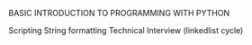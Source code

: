 BASIC INTRODUCTION TO PROGRAMMING WITH PYTHON 

Scripting
String formatting
Technical Interview (linkedlist cycle)
